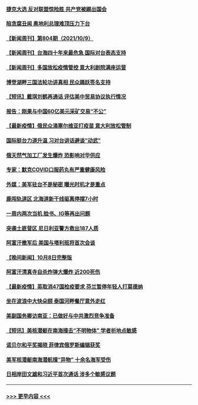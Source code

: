 #### [捷克大选 反对联盟惊险胜 共产党被踢出国会](../pages/prog202/a103239120.md?t=10102301) 
#### [陷贪腐丑闻 奥地利总理难顶压力下台](../pages/prog202/a103239095.md?t=10102301) 
#### [【新闻周刊】第804期（2021/10/9）](../pages/prog202/a103238967.md?t=10102301) 
#### [【新闻周刊】台海四十年来最危急 国际对台表态支持](../pages/prog202/a103238938.md?t=10102301) 
#### [【新闻周刊】多国放松疫情管控 意大利剧院满座运营](../pages/prog202/a103238919.md?t=10102301) 
#### [博登湖畔三国法轮功讲真相 民众踊跃签名支持](../pages/prog202/a103238608.md?t=10102301) 
#### [【短讯】戴琪刘鹤再通话 评估美中贸易协议执行情况](../pages/prog202/a103238879.md?t=10102301) 
#### [报告：刚果与中国60亿美元采矿交易“不公”](../pages/prog202/a103238733.md?t=10102301) 
#### [【最新疫情】俄民众涌塞尔维亚打疫苗 意大利放松管制](../pages/prog202/a103238752.md?t=10102301) 
#### [国际挺台力道升温 习对台讲话避谈“动武”](../pages/prog202/a103238723.md?t=10102301) 
#### [俄天然气加工厂发生爆炸 恐影响对华供应](../pages/prog202/a103238654.md?t=10102301) 
#### [专家：默克COVID口服药丸有严重健康风险](../pages/prog202/a103238648.md?t=10102301) 
#### [外媒：美军驻台不是秘密 曝光时机才是重点](../pages/prog202/a103238625.md?t=10102301) 
#### [鹿闯轨道区 北海道新干线驱离停摆7小时](../pages/prog202/a103238538.md?t=10102301) 
#### [一周内两次当机 脸书、IG等再出问题](../pages/prog202/a103238452.md?t=10102301) 
#### [突袭土匪营区 尼日利亚警方救出187人质](../pages/prog202/a103238418.md?t=10102301) 
#### [阿富汗撤军后 美国与塔利班将首次会谈](../pages/prog202/a103238303.md?t=10102301) 
#### [【晚间新闻】10月8日完整版](../pages/prog202/a103238292.md?t=10102301) 
#### [阿富汗清真寺自杀炸弹大爆炸 近200死伤](../pages/prog202/a103238138.md?t=10102301) 
#### [【最新疫情】英取消47国检疫要求 芬兰暂停年轻人打莫德纳](../pages/prog202/a103237955.md?t=10102301) 
#### [坐在波浪中大快朵颐 泰国河畔餐厅意外走红](../pages/prog202/a103238131.md?t=10102301) 
#### [美副国务卿访南亚：已做好与中共激烈竞争准备](../pages/prog202/a103238042.md?t=10102301) 
#### [【短讯】美核潜艇在南海撞击“不明物体” 学者析地点敏感](../pages/prog202/a103237971.md?t=10102301) 
#### [诺贝尔和平奖揭晓 菲律宾俄罗斯编辑获奖](../pages/prog202/a103237969.md?t=10102301) 
#### [美军核潜艇南海潜航撞“异物” 十余名海军受伤](../pages/prog202/a103237902.md?t=10102301) 
#### [日相岸田文雄和习近平首次通话 涉多个敏感议题](../pages/prog202/a103237907.md?t=10102301) 

----
#### [ >>> 更早内容 <<< ](../indexes/prog202-earlier.md)
